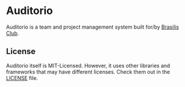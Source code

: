 # Auditorio

Auditorio is a team and project management system built for/by [Brasilis Club](https://brasilis.club).

## License

Auditorio itself is MIT-Licensed. However, it uses other libraries and frameworks
that may have different licenses. Check them out in the [LICENSE](LICENSE) file.
